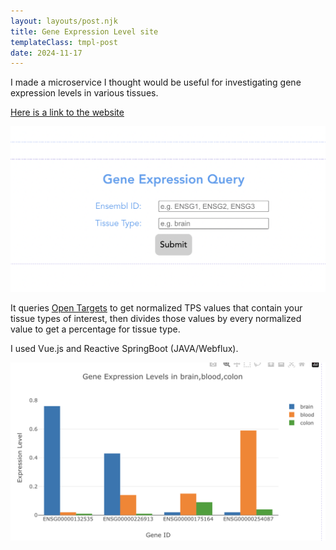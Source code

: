 ```yaml
---
layout: layouts/post.njk
title: Gene Expression Level site
templateClass: tmpl-post
date: 2024-11-17
---
```

I made a microservice I thought would be useful for investigating gene expression levels in various tissues.  

[Here is a link to the website](https://mosaicofgenes.com/)

![Mosaic microservice app](img/mosaicofgenes_front.png)  

It queries [Open Targets](https://www.opentargets.org/) to get normalized TPS values that contain your tissue types of interest, then divides those values by every normalized value to get a percentage for tissue type.  

I used Vue.js and Reactive SpringBoot (JAVA/Webflux).  

![Mosaic microservice app](img/mosaicofgenes_graph.png)  


